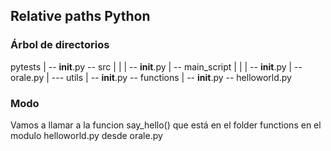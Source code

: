 ## Relative paths Python


### Árbol de directorios
pytests
  |
  -- __init__.py
  -- src
  |   |
  |   -- __init__.py
  |   -- main_script
  |           |
  |           -- __init__.py
  |           -- orale.py
  |
  --- utils
      |
      -- __init__.py
      -- functions
              |
              -- __init__.py
              -- helloworld.py

### Modo

Vamos a llamar a la funcion say_hello() que está en el folder functions en el
modulo helloworld.py desde orale.py
